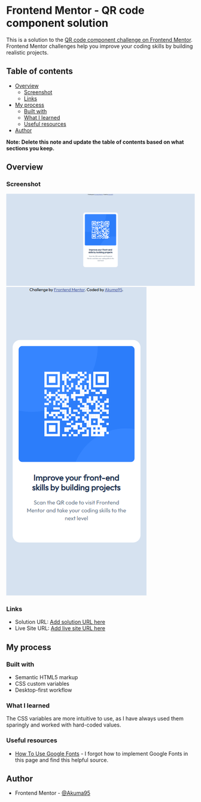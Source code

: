 # Frontend Mentor - QR code component solution

This is a solution to the [QR code component challenge on Frontend Mentor](https://www.frontendmentor.io/challenges/qr-code-component-iux_sIO_H). Frontend Mentor challenges help you improve your coding skills by building realistic projects. 

## Table of contents

- [Overview](#overview)
  - [Screenshot](#screenshot)
  - [Links](#links)
- [My process](#my-process)
  - [Built with](#built-with)
  - [What I learned](#what-i-learned)
  - [Useful resources](#useful-resources)
- [Author](#author)

**Note: Delete this note and update the table of contents based on what sections you keep.**

## Overview

### Screenshot

![Desktop Version](./screenshot-desktop.png)
![Mobile Version](./screenshot-mobile.png)

### Links

- Solution URL: [Add solution URL here](https://your-solution-url.com)
- Live Site URL: [Add live site URL here](https://your-live-site-url.com)

## My process

### Built with

- Semantic HTML5 markup
- CSS custom variables
- Desktop-first workflow

### What I learned

The CSS variables are more intuitive to use, as I have always used them sparingly and worked with hard-coded values.

### Useful resources

- [How To Use Google Fonts](https://www.w3schools.com/css/css_font_google.asp) - I forgot how to implement Google Fonts in this page and find this helpful source.

## Author

- Frontend Mentor - [@Akuma95](https://www.frontendmentor.io/profile/akuma95)
